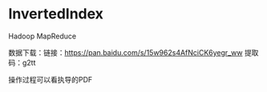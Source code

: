 # InvertedIndex
Hadoop MapReduce

数据下载：链接：https://pan.baidu.com/s/15w962s4AfNciCK6yegr_ww 提取码：g2tt 

操作过程可以看执导的PDF
